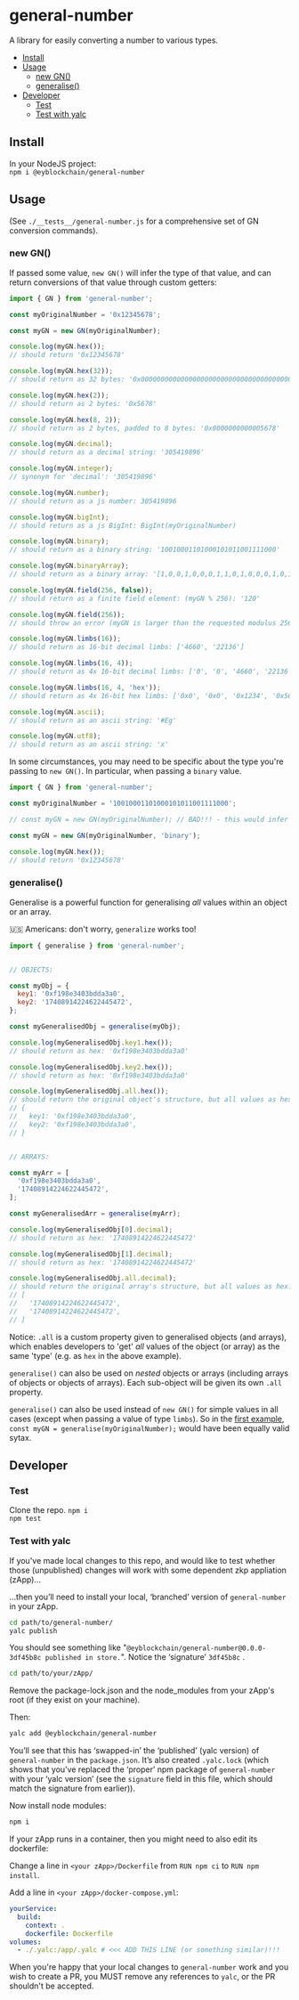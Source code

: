 # general-number

A library for easily converting a number to various types.

<!-- START doctoc generated TOC please keep comment here to allow auto update -->
<!-- DON'T EDIT THIS SECTION, INSTEAD RE-RUN doctoc TO UPDATE -->


- [Install](#install)
- [Usage](#usage)
  - [new GN()](#new-gn)
  - [generalise()](#generalise)
- [Developer](#developer)
  - [Test](#test)
  - [Test with yalc](#test-with-yalc)

<!-- END doctoc generated TOC please keep comment here to allow auto update -->

## Install

In your NodeJS project:  
`npm i @eyblockchain/general-number`

## Usage

(See `./__tests__/general-number.js` for a comprehensive set of GN conversion commands).

### new GN()

If passed some value, `new GN()` will infer the type of that value, and can return conversions of that value through custom getters:

```js
import { GN } from 'general-number';

const myOriginalNumber = '0x12345678';

const myGN = new GN(myOriginalNumber);

console.log(myGN.hex());
// should return '0x12345678'

console.log(myGN.hex(32));
// should return as 32 bytes: '0x0000000000000000000000000000000000000000000000000000000012345678'

console.log(myGN.hex(2));
// should return as 2 bytes: '0x5678'

console.log(myGN.hex(8, 2));
// should return as 2 bytes, padded to 8 bytes: '0x0000000000005678'

console.log(myGN.decimal);
// should return as a decimal string: '305419896'

console.log(myGN.integer);
// synonym for 'decimal': '305419896'

console.log(myGN.number);
// should return as a js number: 305419896

console.log(myGN.bigInt);
// should return as a js BigInt: BigInt(myOriginalNumber)

console.log(myGN.binary);
// should return as a binary string: '10010001101000101011001111000'

console.log(myGN.binaryArray);
// should return as a binary array: '[1,0,0,1,0,0,0,1,1,0,1,0,0,0,1,0,1,0,1,1,0,0,1,1,1,1,0,0,0]'

console.log(myGN.field(256, false));
// should return as a finite field element: (myGN % 256): '120'

console.log(myGN.field(256));
// should throw an error (myGN is larger than the requested modulus 256)

console.log(myGN.limbs(16));
// should return as 16-bit decimal limbs: ['4660', '22136']

console.log(myGN.limbs(16, 4));
// should return as 4x 16-bit decimal limbs: ['0', '0', '4660', '22136']

console.log(myGN.limbs(16, 4, 'hex'));
// should return as 4x 16-bit hex limbs: ['0x0', '0x0', '0x1234', '0x5678']

console.log(myGN.ascii);
// should return as an ascii string: '#Eg'

console.log(myGN.utf8);
// should return as an ascii string: 'x'

```

In some circumstances, you may need to be specific about the type you're passing to `new GN()`. In particular, when passing a `binary` value.


```js
import { GN } from 'general-number';

const myOriginalNumber = '10010001101000101011001111000';

// const myGN = new GN(myOriginalNumber); // BAD!!! - this would infer the 'type' as decimal!!!

const myGN = new GN(myOriginalNumber, 'binary');

console.log(myGN.hex());
// should return '0x12345678'

```

### generalise()

Generalise is a powerful function for generalising _all_ values within an object or an array.

:us: Americans: don't worry, `generalize` works too!

```js
import { generalise } from 'general-number';


// OBJECTS:

const myObj = {
  key1: '0xf198e3403bdda3a0',
  key2: '17408914224622445472',
};

const myGeneralisedObj = generalise(myObj);

console.log(myGeneralisedObj.key1.hex());
// should return as hex: '0xf198e3403bdda3a0'

console.log(myGeneralisedObj.key2.hex());
// should return as hex: '0xf198e3403bdda3a0'

console.log(myGeneralisedObj.all.hex());
// should return the original object's structure, but all values as hex:
// {
//   key1: '0xf198e3403bdda3a0',
//   key2: '0xf198e3403bdda3a0',
// }


// ARRAYS:

const myArr = [
  '0xf198e3403bdda3a0',
  '17408914224622445472',
];

const myGeneralisedArr = generalise(myArr);

console.log(myGeneralisedObj[0].decimal);
// should return as hex: '17408914224622445472'

console.log(myGeneralisedObj[1].decimal);
// should return as hex: '17408914224622445472'

console.log(myGeneralisedObj.all.decimal);
// should return the original array's structure, but all values as hex:
// [
//   '17408914224622445472',
//   '17408914224622445472',
// ]
```

Notice: `.all` is a custom property given to generalised objects (and arrays), which enables developers to 'get' _all_ values of the object (or array) as the same 'type' (e.g. as `hex` in the above example).

`generalise()` can also be used on *nested* objects or arrays (including arrays of objects or objects of arrays). Each sub-object will be given its own `.all` property.

`generalise()` can also be used instead of `new GN()` for simple values in all cases (except when passing a value of type `limbs`). So in the [first example](#new-gn), `const myGN = generalise(myOriginalNumber);` would have been equally valid sytax.

## Developer

### Test

Clone the repo. `npm i`  
`npm test`

### Test with yalc

If you've made local changes to this repo, and would like to test whether those (unpublished) changes will work with some dependent zkp appliation (zApp)...

...then you’ll need to install your local, ‘branched’ version of `general-number` in your zApp.

```sh
cd path/to/general-number/
yalc publish
```

You should see something like "`@eyblockchain/general-number@0.0.0-3df45b8c published in store.`". Notice the ‘signature’ `3df45b8c` .

```sh
cd path/to/your/zApp/
```

Remove the package-lock.json and the node_modules from your zApp's root (if they exist on your machine).

Then:

```sh
yalc add @eyblockchain/general-number
```

You’ll see that this has ‘swapped-in’ the ‘published’ (yalc version) of `general-number` in the `package.json`. It’s also created `.yalc.lock` (which shows that you’ve replaced the ‘proper’ npm package of `general-number` with your ‘yalc version’ (see the `signature` field in this file, which should match the signature from earlier)).

Now install node modules:

```sh
npm i
```

If your zApp runs in a container, then you might need to also edit its dockerfile:

Change a line in `<your zApp>/Dockerfile` from `RUN npm ci` to `RUN npm install`.

Add a line in `<your zApp>/docker-compose.yml`:

```yaml
yourService:
  build:
    context: .
    dockerfile: Dockerfile
volumes:
  - ./.yalc:/app/.yalc # <<< ADD THIS LINE (or something similar)!!!
```

When you're happy that your local changes to `general-number` work and you wish to create a PR, you MUST remove any references to `yalc`, or the PR shouldn't be accepted.
